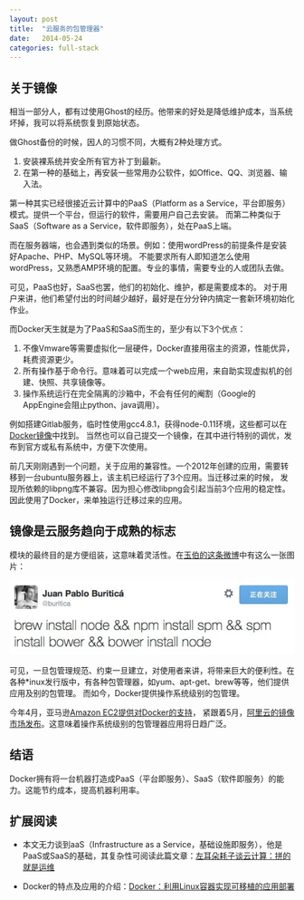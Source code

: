 ```yaml
---
layout: post
title:  "云服务的包管理器"
date:   2014-05-24
categories: full-stack
---
```


## 关于镜像

相当一部分人，都有过使用Ghost的经历。他带来的好处是降低维护成本，当系统坏掉，我可以将系统恢复到原始状态。

做Ghost备份的时候，因人的习惯不同，大概有2种处理方式。

1. 安装裸系统并安全所有官方补丁到最新。
2. 在第一种的基础上，再安装一些常用办公软件，如Office、QQ、浏览器、输入法。

第一种其实已经很接近云计算中的PaaS（Platform as a Service，平台即服务）模式。提供一个平台，但运行的软件，需要用户自己去安装。
而第二种类似于SaaS（Software as a Service，软件即服务），处在PaaS上端。

而在服务器端，也会遇到类似的场景。例如：使用wordPress的前提条件是安装好Apache、PHP、MySQL等环境。
不能要求所有人即知道怎么使用wordPress，又熟悉AMP环境的配置。专业的事情，需要专业的人或团队去做。

可见，PaaS也好，SaaS也罢，他们的初始化、维护，都是需要成本的。
对于用户来讲，他们希望付出的时间越少越好，最好是在分分钟内搞定一套新环境初始化作业。

而Docker天生就是为了PaaS和SaaS而生的，至少有以下3个优点：

1. 不像Vmware等需要虚拟化一层硬件，Docker直接用宿主的资源，性能优异，耗费资源更少。
2. 所有操作基于命令行。意味着可以完成一个web应用，来自助实现虚拟机的创建、快照、共享镜像等。
3. 操作系统运行在完全隔离的沙箱中，不会有任何的阉割（Google的AppEngine会阻止python、java调用）。

例如搭建Gitlab服务，临时性使用gcc4.8.1，获得node-0.11环境，这些都可以在[Docker镜像](https://index.docker.io/)中找到。
当然也可以自己提交一个镜像，在其中进行特别的调优，发布到官方或私有系统中，方便下次使用。

前几天刚刚遇到一个问题，关于应用的兼容性。一个2012年创建的应用，需要转移到一台ubuntu服务器上，该主机已经运行了3个应用。当迁移过来的时候，
发现所依赖的libpng库不兼容。因为担心修改libpng会引起当前3个应用的稳定性。因此使用了Docker，来单独运行迁移过来的应用。

## 镜像是云服务趋向于成熟的标志

模块的最终目的是方便组装，这意味着灵活性。在[玉伯的这条微博](http://weibo.com/1748374882/B5FyuyKCf)中有这么一张图片：

<img src="/img/module.png" alt="brew install node,npm install spm,spm install bower,bower install node" class="content-img" />

可见，一旦包管理规范、约束一旦建立，对使用者来讲，将带来巨大的便利性。在各种*inux发行版中，有各种包管理器，如yum、apt-get、brew等等，他们提供应用及别的包管理。
而如今，Docker提供操作系统级别的包管理。

今年4月，亚马逊[Amazon EC2提供对Docker的支持](http://aws.amazon.com/cn/about-aws/whats-new/2014/04/23/aws-elastic-beanstalk-adds-docker-support/)，
紧跟着5月，[阿里云的镜像市场发布](http://market.aliyun.com/image/)。这意味着操作系统级别的包管理器应用将日趋广泛。

## 结语

Docker拥有将一台机器打造成PaaS（平台即服务）、SaaS（软件即服务）的能力。这能节约成本，提高机器利用率。

## 扩展阅读

* 本文无力谈到aaS（Infrastructure as a Service，基础设施即服务），他是PaaS或SaaS的基础，其复杂性可阅读此篇文章：[左耳朵耗子谈云计算：拼的就是运维](http://www.infoq.com/cn/articles/chenhao-on-cloud)

* Docker的特点及应用的介绍：[Docker：利用Linux容器实现可移植的应用部署](http://www.infoq.com/cn/articles/docker-containers)
